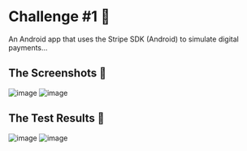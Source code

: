 # Challenge #1 🤑
An Android app that uses the Stripe SDK (Android) to simulate digital payments...

## The Screenshots 📱
![image](https://github.com/porojo/Challenge1/assets/55001497/fc954461-0c86-41c8-b668-4b0f5152444b)
![image](https://github.com/porojo/Challenge1/assets/55001497/fc954461-0c86-41c8-b668-4b0f5152444b)


## The Test Results 🧪
![image](https://github.com/porojo/Challenge1/assets/55001497/17809a27-87ef-4c43-a437-21e9e776a9ae)
![image](https://github.com/porojo/Challenge1/assets/55001497/17809a27-87ef-4c43-a437-21e9e776a9ae)
